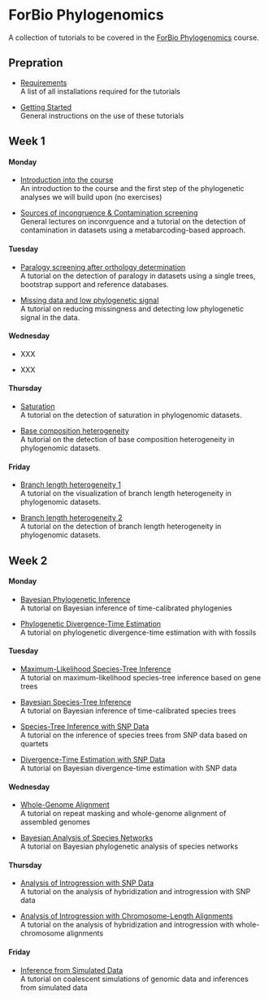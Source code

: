 # ForBio Phylogenomics

A collection of tutorials to be covered in the [ForBio Phylogenomics](https://www.forbio.uio.no/events/courses/2021/phylogenomics.html) course.

## Prepration

* [Requirements](requirements.md)<br>A list of all installations required for the tutorials

* [Getting Started](getting_started.md)<br>General instructions on the use of these tutorials

## Week 1

#### Monday

* [Introduction into the course](week1_day1_morning/README.md)<br>An introduction to the course and the first step of the phylogenetic analyses we will build upon (no exercises)

* [Sources of incongruence & Contamination screening](week1_day1_afternoon/README.md)<br>General lectures on inconrguence and a tutorial on the detection of contamination in datasets using a metabarcoding-based approach.

#### Tuesday

* [Paralogy screening after orthology determination](week1_day2_morning/README.md)<br>A tutorial on the detection of paralogy in datasets using a single trees, bootstrap support and reference databases.

* [Missing data and low phylogenetic signal](week1_day2_afternoon/README.md)<br>A tutorial on reducing missingness and detecting low phylogenetic signal in the data.

#### Wednesday

* XXX

* XXX

#### Thursday

* [Saturation](week1_day4_morning/README.md)<br>A tutorial on the detection of saturation in phylogenomic datasets.

* [Base composition heterogeneity](week1_day4_afternoon/README.md)<br>A tutorial on the detection of base composition heterogeneity in phylogenomic datasets.

#### Friday

* [Branch length heterogeneity 1](week1_day5_morning/README.md)<br>A tutorial on the visualization of branch length heterogeneity in phylogenomic datasets.

* [Branch length heterogeneity 2](week1_day5_afternoon/README.md)<br>A tutorial on the detection of branch length heterogeneity in phylogenomic datasets.



## Week 2

#### Monday

* [Bayesian Phylogenetic Inference](bayesian_phylogeny_inference/README.md)<br>A tutorial on Bayesian inference of time-calibrated phylogenies

* [Phylogenetic Divergence-Time Estimation](divergence_time_estimation/README.md)<br>A tutorial on phylogenetic divergence-time estimation with with fossils

#### Tuesday

* [Maximum-Likelihood Species-Tree Inference](ml_species_tree_inference/README.md)<br>A tutorial on maximum-likelihood species-tree inference based on gene trees

* [Bayesian Species-Tree Inference](bayesian_species_tree_inference/README.md)<br>A tutorial on Bayesian inference of time-calibrated species trees

* [Species-Tree Inference with SNP Data](species_tree_inference_with_snp_data/README.md)<br>A tutorial on the inference of species trees from SNP data based on quartets

* [Divergence-Time Estimation with SNP Data](divergence_time_estimation_with_snp_data/README.md)<br>A tutorial on Bayesian divergence-time estimation with SNP data

#### Wednesday

* [Whole-Genome Alignment](XXX)<br>A tutorial on repeat masking and whole-genome alignment of assembled genomes

* [Bayesian Analysis of Species Networks](bayesian_analysis_of_species_networks/README.md)<br>A tutorial on Bayesian phylogenetic analysis of species networks

#### Thursday

* [Analysis of Introgression with SNP Data](analysis_of_introgression_with_snp_data/README.md)<br>A tutorial on the analysis of hybridization and introgression with SNP data

* [Analysis of Introgression with Chromosome-Length Alignments](analysis_of_introgression_with_chromosome_length_alignments/README.md)<br>A tutorial on the analysis of hybridization and introgression with whole-chromosome alignments
<!-- XXX TODO: This might need a substantial update, ideally with addition of AIM -->

#### Friday

* [Inference from Simulated Data](inference_from_simulated_data/README.md)<br>A tutorial on coalescent simulations of genomic data and inferences from simulated data
<!-- This will need to be written from scratch -->
